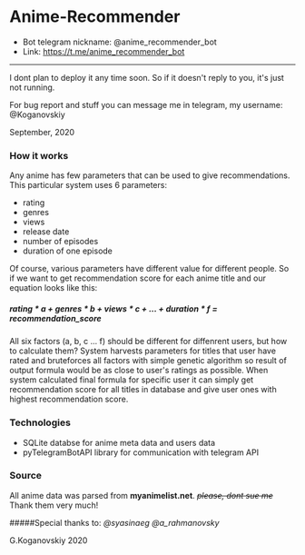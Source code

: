 # Anime-Recommender
- Bot telegram nickname: @anime_recommender_bot
- Link: https://t.me/anime_recommender_bot
---
I dont plan to deploy it any time soon. So if it doesn't reply to you, it's just not running.

For bug report and stuff you can message me in telegram, my username: @Koganovskiy

September, 2020

### How it works
Any anime has few parameters that can be used to give recommendations.
This particular system uses 6 parameters:
- rating
- genres
- views
- release date
- number of episodes
- duration of one episode 

Of course, various parameters have different value for different people. So if we want to get recommendation score for each anime title and our equation looks like this:
##### rating * a + genres * b + views * c + ... + duration * f = recommendation_score
All six factors (a, b, c ... f) should be different for diffenrent users, but how to calculate them? 
System harvests parameters for titles that user have rated and bruteforces all factors with simple genetic algorithm so result of output formula would be as close to user's ratings as possible.
When system calculated final formula for specific user it can simply get recommendation score for all titles in database and give user ones with highest recommendation score.

### Technologies
- SQLite databse for anime meta data and users data
- pyTelegramBotAPI library for communication with telegram API

### Source
All anime data was parsed from <b>myanimelist.net</b>. <i><strike>please, dont sue me</strike></i> Thank them very much!

#####Special thanks to:
<i>@syasinaeg
@a_rahmanovsky</i>

G.Koganovskiy 2020